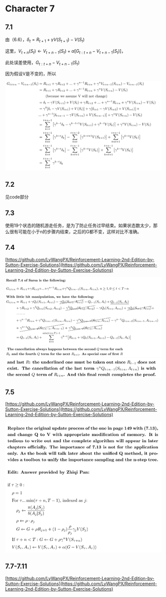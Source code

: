 # Character 7

## 7.1

由（6.6），$\delta_t = R_{t+1}+\gamma V(S_{t+1})-V(S_t)$

这里，$V_{t+n}(S_t) \leftarrow V_{t+n-1}(S_t)+\alpha [G_{t:t+n}-V_{t+n-1}(S_t)]$，

此处误差使用，$G_{t:t+n}-V_{t+n-1}(S_t)$

因为假设V是不变的，所以

![](img/2020-10-08-16-54-57.png)

## 7.2

见code部分

## 7.3

使用19个状态的随机游走任务，是为了防止任务过早结束。如果状态数太少，那么很有可能在小于n的步骤内结束，之后的G都不变，这样对比不准确。

## 7.4

[https://github.com/LyWangPX/Reinforcement-Learning-2nd-Edition-by-Sutton-Exercise-Solutions](https://github.com/LyWangPX/Reinforcement-Learning-2nd-Edition-by-Sutton-Exercise-Solutions)

![](img/2020-10-08-17-33-43.png)
![](img/2020-10-08-17-33-56.png)

## 7.5

[https://github.com/LyWangPX/Reinforcement-Learning-2nd-Edition-by-Sutton-Exercise-Solutions](https://github.com/LyWangPX/Reinforcement-Learning-2nd-Edition-by-Sutton-Exercise-Solutions)

![](img/2020-10-08-19-20-04.png)

## 7.7-7.11

[https://github.com/LyWangPX/Reinforcement-Learning-2nd-Edition-by-Sutton-Exercise-Solutions](https://github.com/LyWangPX/Reinforcement-Learning-2nd-Edition-by-Sutton-Exercise-Solutions)

